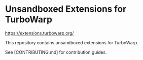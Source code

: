 # Unsandboxed Extensions for TurboWarp

https://extensions.turbowarp.org/

This repository contains unsandboxed extensions for TurboWarp.

See [CONTRIBUTING.md] for contribution guides.
